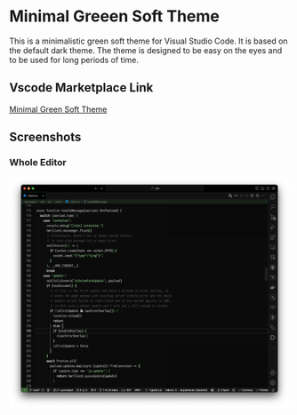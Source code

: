 # Minimal Greeen Soft Theme

This is a minimalistic green soft theme for Visual Studio Code. It is based on the default dark theme.
The theme is designed to be easy on the eyes and to be used for long periods of time.


## Vscode Marketplace Link
[Minimal Green Soft Theme](https://marketplace.visualstudio.com/items?itemName=DraganBajcic.theme-minimal-green)

## Screenshots

### Whole Editor

![Screenshot](code_example_003.png)
